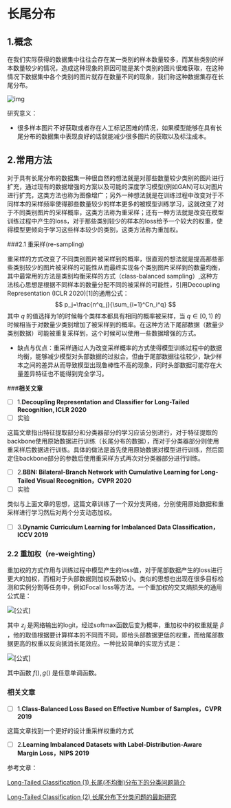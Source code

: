 # 长尾分布

## 1.概念

在我们实际获得的数据集中往往会存在某一类别的样本数量较多，而某些类别的样本数量较少的情况，造成这种现象的原因可能是某个类别的图片很难获取，在这种情况下数据集中各个类别的图片就存在数量不同的现象，我们称这种数据集存在长尾分布。

![img](https://pic3.zhimg.com/80/v2-3c2009cd25376e7bd63b40cee7aa3de6_720w.jpg)

研究意义：

- 很多样本图片不好获取或者存在人工标记困难的情况，如果模型能够在具有长尾分布的数据集中表现良好的话就能减少很多图片的获取以及标注成本。

  

## 2.常用方法

对于具有长尾分布的数据集一种很自然的想法就是对那些数量较少类别的图片进行扩充，通过现有的数据增强的方案以及可能的深度学习模型(例如GAN)可以对图片进行扩充，这类方法也称为图像增广；另外一种想法就是在训练过程中改变对于不同样本的采样频率使得那些数量较少的样本更多的被模型训练学习，这就改变了对于不同类别图片的采样概率，这类方法称为重采样；还有一种方法就是改变在模型训练过程中产生的loss，对于那些类别较少的样本的loss给予一个较大的权重，使得模型更倾向于学习这些样本较少的类别，这类方法称为重加权。

###2.1 重采样(re-sampling)

重采样的方式改变了不同类别图片被采样到的概率，很直观的想法就是提高那些那些类别较少的图片被采样的可能性从而最终实现各个类别图片采样到的数量均衡，其中最常用的方法是类别均衡采样的方式（class-balanced sampling）,这种方法核心思想是根据不同样本的数量分配不同的被采样的可能性，引用Decoupling Representation (ICLR 2020)[1]的通用公式：
$$
p_j=\frac{n^q_j}{\sum_{i=1}^Cn_i^q}
$$
其中 $q$ 的值选择为1的时候每个类样本都具有相同的概率被采样，当 $q\in[0,1)$ 的时候相当于对数量少类别增加了被采样到的概率。在这种方法下尾部数据（数量少类别数据）可能被重复采样到，这个时候可以使用一些数据增强的方式。

- 缺点与优点：重采样通过人为改变采样概率的方式使得模型训练过程中的数据均衡，能够减少模型对头部数据的过拟合。但由于尾部数据往往较少，缺少样本之间的差异从而导致模型出现鲁棒性不高的现象，同时头部数据可能存在大量差异特征也不能得到完全学习。

###**相关文章**

- [ ] 1.**Decoupling Representation and Classifier for Long-Tailed Recognition, ICLR 2020**
- [ ] 实验

这篇文章指出特征提取部分和分类器部分的学习应该分别进行，对于特征提取的backbone使用原始数据进行训练（长尾分布的数据），而对于分类器部分则使用重采样后数据进行训练。具体的做法是首先使用原始数据对模型进行训练，然后固定住backbone部分的参数后使用重采样方式再次对分类器部分进行训练。

- [ ] 2.**BBN: Bilateral-Branch Network with Cumulative Learning for Long-Tailed Visual Recognition，CVPR 2020**
- [ ] 实验

类似与上面文章的思想，这篇文章训练了一个双分支网络，分别使用原始数据和重采样进行学习然后对两个分支动态加权。

- [ ] 3.**Dynamic Curriculum Learning for Imbalanced Data Classification，ICCV 2019**







### 2.2 重加权（re-weighting）

重加权的方式作用与训练过程中模型产生的loss值，对于尾部数据产生的loss进行更大的加权，而相对于头部数据则加权系数较小。类似的思想也出现在很多目标检测和实例分割等任务中，例如Focal loss等方法。一个重加权的交叉熵损失的通用公式是：

![[公式]](https://www.zhihu.com/equation?tex=loss%3D-%5Cbeta+%5Ccdot+log+%5Cfrac%7Bexp%28z_j%29%7D%7B%5Csum_%7Bi%3D1%7D%5EC+exp%28z_i%29%7D)

其中 $z_j$ 是网络输出的logit，经过softmax函数后变为概率，重加权中的权重就是 $\beta$ ，他的取值根据要计算样本的不同而不同，即给头部数据更低的权重，而给尾部数据更高的权重以反向抵消长尾效应。一种比较简单的实现方式是：

![[公式]](https://www.zhihu.com/equation?tex=%5Cbeta%3Dg%28%5Cfrac%7B%5Csum_%7Bi%3D1%7D%5EC+f%28n_i%29%7D%7Bf%28n_j%29%7D%29)

其中函数 $f(),g()$ 是任意单调函数。

### **相关文章**

- [ ] 1.**Class-Balanced Loss Based on Effective Number of Samples，CVPR 2019**

这篇文章找到一个更好的设计重采样权重的方式

- [ ] 2.**Learning Imbalanced Datasets with Label-Distribution-Aware Margin Loss，NIPS 2019**



参考文章：

[Long-Tailed Classification (1) 长尾(不均衡)分布下的分类问题简介](https://zhuanlan.zhihu.com/p/153483585)

[Long-Tailed Classification (2) 长尾分布下分类问题的最新研究]()


















